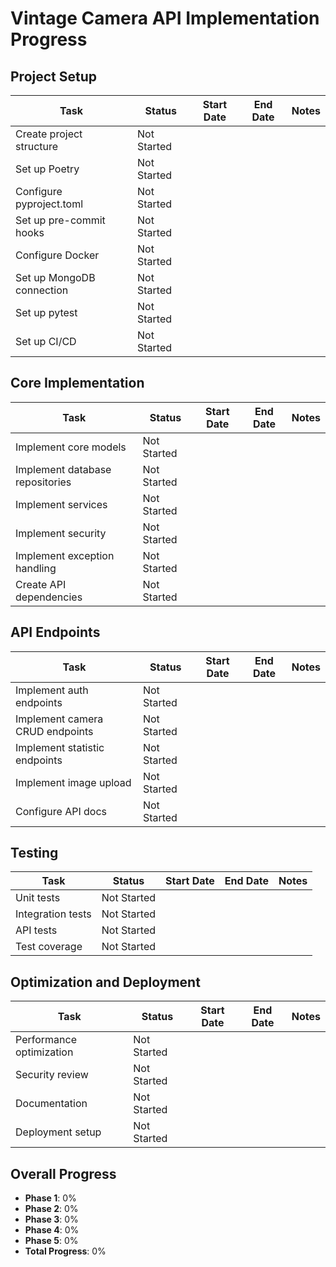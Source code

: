 # Vintage Camera API Implementation Progress

## Project Setup

| Task | Status | Start Date | End Date | Notes |
|------|--------|------------|----------|-------|
| Create project structure | Not Started | | | |
| Set up Poetry | Not Started | | | |
| Configure pyproject.toml | Not Started | | | |
| Set up pre-commit hooks | Not Started | | | |
| Configure Docker | Not Started | | | |
| Set up MongoDB connection | Not Started | | | |
| Set up pytest | Not Started | | | |
| Set up CI/CD | Not Started | | | |

## Core Implementation

| Task | Status | Start Date | End Date | Notes |
|------|--------|------------|----------|-------|
| Implement core models | Not Started | | | |
| Implement database repositories | Not Started | | | |
| Implement services | Not Started | | | |
| Implement security | Not Started | | | |
| Implement exception handling | Not Started | | | |
| Create API dependencies | Not Started | | | |

## API Endpoints

| Task | Status | Start Date | End Date | Notes |
|------|--------|------------|----------|-------|
| Implement auth endpoints | Not Started | | | |
| Implement camera CRUD endpoints | Not Started | | | |
| Implement statistic endpoints | Not Started | | | |
| Implement image upload | Not Started | | | |
| Configure API docs | Not Started | | | |

## Testing

| Task | Status | Start Date | End Date | Notes |
|------|--------|------------|----------|-------|
| Unit tests | Not Started | | | |
| Integration tests | Not Started | | | |
| API tests | Not Started | | | |
| Test coverage | Not Started | | | |

## Optimization and Deployment

| Task | Status | Start Date | End Date | Notes |
|------|--------|------------|----------|-------|
| Performance optimization | Not Started | | | |
| Security review | Not Started | | | |
| Documentation | Not Started | | | |
| Deployment setup | Not Started | | | |

## Overall Progress
- **Phase 1**: 0%
- **Phase 2**: 0%
- **Phase 3**: 0%
- **Phase 4**: 0%
- **Phase 5**: 0%
- **Total Progress**: 0%